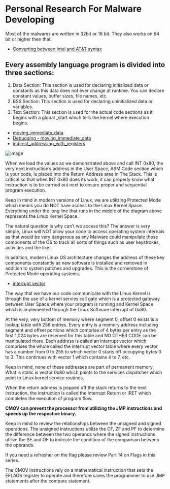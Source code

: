 # Personal Research For Malware Developing

Most of the malwares are written in 32bit or 16 bit. They also works on 64 bit or higher then that.

- [Converting between Intel and AT&T syntax](https://github.com/aw-junaid/Hacking-Tools/blob/master/Reverse%20Engineering/Malware%20Data/Malware/Converting%20between%20Intel%20and%20AT%26T%20syntax.md)

## Every assembly language program is divided into three sections:

1. Data Section: This section is used for declaring initialized data or constants as this data does not ever change at runtime. You can declare constant values, buffer sizes, file names, etc.
2. BSS Section: This section is used for declaring uninitialized data or variables.
3. Text Section: This section is used for the actual code sections as it begins with a global _start which tells the kernel where execution begins.

- [moving_immediate_data](https://github.com/aw-junaid/Hacking-Tools/blob/master/Reverse%20Engineering/Malware%20Data/Malware/%3Bmoving_immediate_data.md)
- [Debugging - moving_immediate_data](https://github.com/aw-junaid/Hacking-Tools/blob/master/Reverse%20Engineering/Malware%20Data/Malware/Debugging%20-%20moving_immediate_data.md)
- [indirect_addressing_with_registers](https://github.com/aw-junaid/Hacking-Tools/blob/master/Reverse%20Engineering/Malware%20Data/Malware/indirect_addressing_with_registers.md)


![image](https://github.com/user-attachments/assets/b16de288-bb19-4636-8697-eb6b762a87cf)

When we load the values as we demonstrated above and call INT 0x80, the very next instruction’s address in the User Space, ASM Code section which is your code, is placed into the Return Address area in The Stack. This is critical so that when INT 0x80 does its work, it can properly know what instruction is to be carried out next to ensure proper and sequential program execution.

Keep in mind in modern versions of Linux, we are utilizing Protected Mode which means you do NOT have access to the Linux Kernel Space. Everything under the long line that runs in the middle of the diagram above represents the Linux Kernel Space.

The natural question is why can’t we access this? The answer is very simple, Linux will NOT allow your code to access operating system internals as that would be very dangerous as any Malware could manipulate those components of the OS to track all sorts of things such as user keystrokes, activities and the like.

In addition, modern Linux OS architecture changes the address of these key components constantly as new software is installed and removed in addition to system patches and upgrades. This is the cornerstone of Protected Mode operating systems.

- [interrupt vector](https://github.com/aw-junaid/Hacking-Tools/blob/master/Reverse%20Engineering/Malware%20Data/Malware/interrupt%20vector.md)

The way that we have our code communicate with the Linux Kernel is through the use of a kernel servies call gate which is a protected gateway between User Space where your program is running and Kernel Space which is implemented through the Linux Software Interrupt of 0x80.

At the very, very bottom of memory where segment 0, offset 0 exists is a lookup table with 256 entries. Every entry is a memory address including segment and offset portions which comprise of 4 bytes per entry as the first 1,024 bytes are reserved for this table and NO OTHER CODE can be manipulated there. Each address is called an interrupt vector which comprises the whole called the interrupt vector table where every vector has a number from 0 to 255 to which vector 0 starts off occupying bytes 0 to 3. This continues with vector 1 which contains 4 to 7, etc.

Keep in mind, none of these addresses are part of permanent memory. What is static is vector 0x80 which points to the services dispatcher which point to Linux kernel service routines.

When the return address is popped off the stack returns to the next instruction, the instruction is called the Interrupt Return or IRET which completes the execution of program flow.


**CMOV can prevent the processor from utilizing the JMP instructions and speeds up the respective binary.**


Keep in mind to review the relationships between the unsigned and signed operations. The unsigned instructions utilize the CF, ZF and PF to determine the difference between the two operands where the signed instructions utilize the SF and OF to indicate the condition of the comparison between the operands.

If you need a refresher on the flag please review Part 14 on Flags in this series.

The CMOV instructions rely on a mathematical instruction that sets the EFLAGS register to operate and therefore saves the programmer to use JMP statements after the compare statement.
